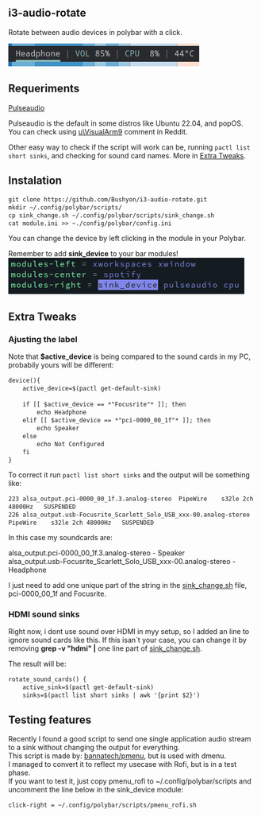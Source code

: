 ## i3-audio-rotate
Rotate between audio devices in polybar with a click.

![Module preview](/images/switch.gif)

## Requeriments
[Pulseaudio](https://wiki.archlinux.org/title/PulseAudio) 

Pulseaudio is the default in some distros like Ubuntu 22.04, and popOS.<br>
You can check using [u\VisualArm9](https://www.reddit.com/r/linux4noobs/comments/n7tf6r/comment/gxem1bt/?utm_source=share&utm_medium=web2x&context=3) comment in Reddit.

Other easy way to check if the script will work can be, running ```pactl list short sinks```, and checking for sound card names. More in [Extra Tweaks](#extra-tweaks).

## Instalation
```
git clone https://github.com/Bushyon/i3-audio-rotate.git
mkdir ~/.config/polybar/scripts/
cp sink_change.sh ~/.config/polybar/scripts/sink_change.sh
cat module.ini >> ~./config/polybar/config.ini
```
You can change the device by left clicking in the module in your Polybar.

Remember to add **sink_device** to your bar modules!
![Module in Polybar config](/images/add_module.png)

## Extra Tweaks

### Ajusting the label
Note that **$active_device** is being compared to the sound cards in my PC, probabily yours will be different:

```
device(){
    active_device=$(pactl get-default-sink)
    
    if [[ $active_device == *"Focusrite"* ]]; then
        echo Headphone
    elif [[ $active_device == *"pci-0000_00_1f"* ]]; then 
        echo Speaker
    else 
        echo Not Configured
    fi
}
```
To correct it run ```pactl list short sinks``` and the output will be something like:
```
223	alsa_output.pci-0000_00_1f.3.analog-stereo	PipeWire	s32le 2ch 48000Hz	SUSPENDED
226	alsa_output.usb-Focusrite_Scarlett_Solo_USB_xxx-00.analog-stereo	PipeWire	s32le 2ch 48000Hz	SUSPENDED
```
In this case my soundcards are:

alsa_output.pci-0000_00_1f.3.analog-stereo - Speaker<br>
alsa_output.usb-Focusrite_Scarlett_Solo_USB_xxx-00.analog-stereo - Headphone

I just need to add one unique part of the string in the [sink_change.sh](/sink_change.sh) file, pci-0000_00_1f and Focusrite.

### HDMI sound sinks

Right now, i dont use sound over HDMI in myy setup, so I added an line to ignore sound cards like this. If this isan´t your case, you can change it by removing **grep -v "hdmi" |**  one line part of [sink_change.sh](/sink_change.sh). 

The result will be:
```
rotate_sound_cards() {
    active_sink=$(pactl get-default-sink)
    sinks=$(pactl list short sinks | awk '{print $2}')
```

## Testing features
Recently I found a good script to send one single application audio stream to a sink without changing the output for everything.<br>
This script is made by: [bannatech/pmenu](https://github.com/bannatech/pmenu/tree/master), but is used with dmenu.<br>
I managed to convert it to reflect my usecase with Rofi, but is in a test phase. <br>
If you want to test it, just copy pmenu_rofi to ~/.config/polybar/scripts and uncomment the line below in the sink_device module:
```
click-right = ~/.config/polybar/scripts/pmenu_rofi.sh
```
